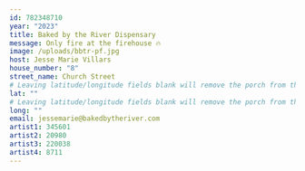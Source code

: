 ```yaml
---
id: 782348710
year: "2023"
title: Baked by the River Dispensary
message: Only fire at the firehouse 🔥
image: /uploads/bbtr-pf.jpg
host: Jesse Marie Villars
house_number: "8"
street_name: Church Street
# Leaving latitude/longitude fields blank will remove the porch from the Porchfest map.
lat: ""
# Leaving latitude/longitude fields blank will remove the porch from the Porchfest map.
long: ""
email: jessemarie@bakedbytheriver.com
artist1: 345601
artist2: 20980
artist3: 220038
artist4: 8711
---
```

